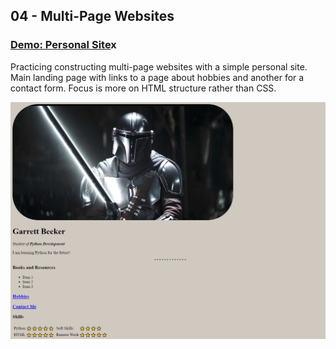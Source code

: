 ## 04 - Multi-Page Websites

### [Demo: Personal Site](https://replit.com/@gdbecker/041-044-Personal-Site-HTML)x

Practicing constructing multi-page websites with a simple personal site. Main landing page with links to a page about hobbies and another for a contact form. Focus is more on HTML structure rather than CSS.

!["Page"](./Page.png)
